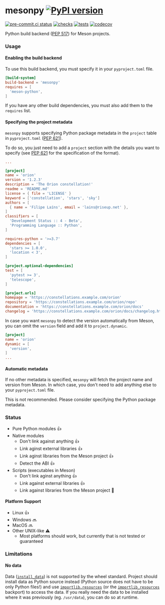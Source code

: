 # mesonpy [![PyPI version](https://badge.fury.io/py/meson-python.svg)](https://pypi.org/project/meson-python/)

[![pre-commit.ci status](https://results.pre-commit.ci/badge/github/FFY00/mesonpy/main.svg)](https://results.pre-commit.ci/latest/github/FFY00/mesonpy/main)
[![checks](https://github.com/FFY00/mesonpy/actions/workflows/checks.yml/badge.svg)](https://github.com/FFY00/mesonpy/actions/workflows/checks.yml)
[![tests](https://github.com/FFY00/mesonpy/actions/workflows/tests.yml/badge.svg)](https://github.com/FFY00/mesonpy/actions/workflows/tests.yml)
[![codecov](https://codecov.io/gh/FFY00/mesonpy/branch/main/graph/badge.svg?token=xcb2u2YvVk)](https://codecov.io/gh/FFY00/mesonpy)

Python build backend ([PEP 517](https://www.python.org/dev/peps/pep-0517/)) for Meson projects.

### Usage

#### Enabling the build backend

To use this build backend, you must specify it in your `pyproject.toml` file.

```toml
[build-system]
build-backend = 'mesonpy'
requires = [
  'meson-python',
]
```

If you have any other build dependencies, you must also add them to the
`requires` list.

#### Specifying the project metadata

`mesonpy` supports specifying Python package metadata in the `project` table in
`pyproject.toml` ([PEP 621](https://www.python.org/dev/peps/pep-0621/)).

To do so, you just need to add a `project` section with the details you want to
specify (see [PEP 621](https://www.python.org/dev/peps/pep-0621/) for the
specification of the format).

```toml
...

[project]
name = 'orion'
version = '1.2.3'
description = 'The Orion constellation!'
readme = 'README.md'
license = { file = 'LICENSE' }
keyword = ['constellation', 'stars', 'sky']
authors = [
  { name = 'Filipe Laíns', email = 'lains@riseup.net' },
]
classifiers = [
  'Development Status :: 4 - Beta',
  'Programming Language :: Python',
]

requires-python = '>=3.7'
dependencies = [
  'stars >= 1.0.0',
  'location < 3',
]

[project.optional-dependencies]
test = [
  'pytest >= 3',
  'telescope',
]

[project.urls]
homepage = 'https://constellations.example.com/orion'
repository = 'https://constellations.example.com/orion/repo'
documentation = 'https://constellations.example.com/orion/docs'
changelog = 'https://constellations.example.com/orion/docs/changelog.html'
```

In case you want `mesonpy` to detect the version automatically from Meson, you
can omit the `version` field and add it to `project.dynamic`.

```toml
[project]
name = 'orion'
dynamic = [
  'version',
]
...
```

#### Automatic metadata

If no other metadata is specified, `mesonpy` will fetch the project name and
version from Meson. In which case, you don't need to add anything else to your
`pyproject.toml` file.

This is not recommended. Please consider specifying the Python package metadata.

### Status

- Pure Python modules :+1:
- Native modules
  - Don't link against anything :+1:
  - Link aginst external libraries :+1:
  - Link aginst libraries from the Meson project :+1:
  - Detect the ABI :+1:
- Scripts (executables in Meson)
  - Don't link aginst anything :+1:
  - Link against external libraries :+1:
  - Link against libraries from the Meson project :hammer:

#### Platform Support

- Linux :+1:
- Windows :soon:
- MacOS :soon:
- Other UNIX-like :warning:
  - Most platforms should work, but currently that is not tested or guaranteed

### Limitations

#### No data

Data ([`install_data`](https://mesonbuild.com/Reference-manual_functions.html#install_data))
is not supported by the wheel standard. Project should install data as Python
source instead (Python source does not have to be only Python files!) and use
[`importlib.resources`](https://docs.python.org/3/library/importlib.html#module-importlib.resources)
(or the [`importlib_resources`](https://github.com/python/importlib_resources)
backport) to access the data. If you really need the data to be installed where
it was previously (eg. `/usr/data`), you can do so at runtime.
